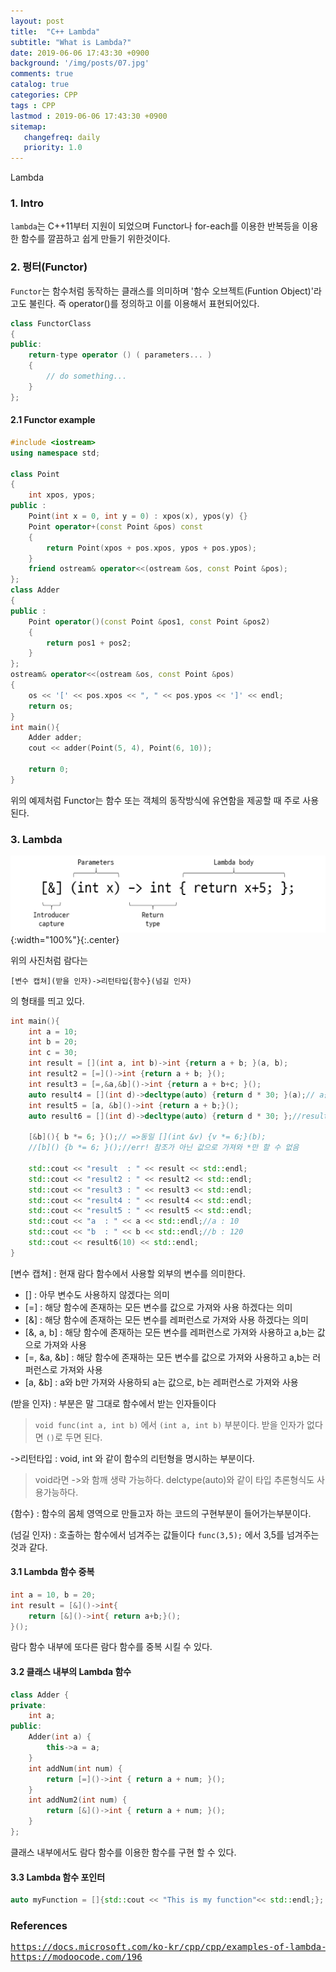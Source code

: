 ```yaml
---
layout: post
title:  "C++ Lambda"
subtitle: "What is Lambda?"
date: 2019-06-06 17:43:30 +0900
background: '/img/posts/07.jpg'
comments: true
catalog: true
categories: CPP
tags : CPP
lastmod : 2019-06-06 17:43:30 +0900
sitemap:
   changefreq: daily
   priority: 1.0
---
```


<div class="contentTitle">
Lambda
</div>

### 1. Intro

`lambda`는 C++11부터 지원이 되었으며 Functor나 for-each를 이용한 반복등을 이용한 함수를 깔끔하고 쉽게 만들기 위한것이다.

### 2. 펑터(Functor)

`Functor`는  함수처럼 동작하는 클래스를 의미하며 '함수 오브젝트(Funtion Object)'라고도 불린다. 즉 operator()를 정의하고 이를 이용해서 표현되어있다.

```cpp
class FunctorClass
{
public:
    return-type operator () ( parameters... )
    {
        // do something...
    }
};
```

#### 2.1 Functor example

```cpp
#include <iostream>
using namespace std;

class Point
{
    int xpos, ypos;
public :
    Point(int x = 0, int y = 0) : xpos(x), ypos(y) {}
    Point operator+(const Point &pos) const
    {
        return Point(xpos + pos.xpos, ypos + pos.ypos);
    }
    friend ostream& operator<<(ostream &os, const Point &pos);
};
class Adder
{
public :
    Point operator()(const Point &pos1, const Point &pos2)
    {
        return pos1 + pos2;
    }
};
ostream& operator<<(ostream &os, const Point &pos)
{
    os << '[' << pos.xpos << ", " << pos.ypos << ']' << endl;
    return os;
}
int main(){
    Adder adder;
    cout << adder(Point(5, 4), Point(6, 10));

    return 0;
}
```

위의 예제처럼 Functor는 함수 또는 객체의 동작방식에 유연함을 제공할 때 주로 사용된다.

### 3. Lambda

![lambda](/img/Cpp/lambda.png){:width="100%"}{:.center}

위의 사진처럼 람다는

`[변수 캡쳐](받을 인자)->리턴타입{함수}(넘길 인자)`

의 형태를 띄고 있다.

```cpp
int main(){
    int a = 10;
    int b = 20;
    int c = 30;
    int result = [](int a, int b)->int {return a + b; }(a, b);
    int result2 = [=]()->int {return a + b; }();
    int result3 = [=,&a,&b]()->int {return a + b+c; }();
    auto result4 = [](int d)->decltype(auto) {return d * 30; }(a);// a를 대입해서 나온결과값이 result4
    int result5 = [a, &b]()->int {return a + b;}();
    auto result6 = [](int d)->decltype(auto) {return d * 30; };//result6는 함수 포인터

    [&b](){ b *= 6; }();// =>동일 [](int &v) {v *= 6;}(b);
    //[b]() {b *= 6; }();//err! 참조가 아닌 값으로 가져와 *만 할 수 없음

    std::cout << "result  : " << result << std::endl;
    std::cout << "result2 : " << result2 << std::endl;
    std::cout << "result3 : " << result3 << std::endl;
    std::cout << "result4 : " << result4 << std::endl;
    std::cout << "result5 : " << result5 << std::endl;
    std::cout << "a  : " << a << std::endl;//a : 10
    std::cout << "b  : " << b << std::endl;//b : 120
    std::cout << result6(10) << std::endl;
}

```

[변수 캡쳐] : 현재 람다 함수에서 사용할 외부의 변수를 의미한다.

- [] : 아무 변수도 사용하지 않겠다는 의미
- [=] : 해당 함수에 존재하는 모든 변수를 값으로 가져와 사용 하겠다는 의미
- [&] : 해당 함수에 존재하는 모든 변수를 레퍼런스로 가져와 사용 하겠다는 의미
- [&, a, b] : 해당 함수에 존재하는 모든 변수를 레퍼런스로 가져와 사용하고 a,b는 값으로 가져와 사용
- [=, &a, &b] : 해당 함수에 존재하는 모든 변수를 값으로 가져와 사용하고 a,b는 러퍼런스로 가져와 사용
- [a, &b] : a와 b만 가져와 사용하되 a는 값으로, b는 레퍼런스로 가져와 사용

(받을 인자) : ​부분은 말 그대로 함수에서 받는 인자들이다
> `void func(int a, int b)` 에서 `(int a, int b)` 부분이다.
> 받을 인자가 없다면 `()`로 두면 된다.

->리턴타입 : void, int 와 같이 함수의 리턴형을 명시하는 부분이다.
> void라면 ->와 함깨 생략 가능하다.
> delctype(auto)와 같이 타입 추론형식도 사용가능하다.

{함수} : 함수의 몸체 영역으로 만들고자 하는 코드의 구현부분이 들어가는부분이다.

(넘길 인자) : 호출하는 함수에서 넘겨주는 값들이다 `func(3,5);` 에서 3,5를 넘겨주는것과 같다.

#### 3.1 Lambda 함수 중복

```cpp
int a = 10, b = 20;
int result = [&]()->int{
    return [&]()->int{ return a+b;}();
}();
```

람다 함수 내부에 또다른 람다 함수를 중복 시킬 수 있다.

#### 3.2 클래스 내부의 Lambda 함수

```cpp
class Adder {
private:
    int a;
public:
    Adder(int a) {
        this->a = a;
    }
    int addNum(int num) {
        return [=]()->int { return a + num; }();
    }
    int addNum2(int num) {
        return [&]()->int { return a + num; }();
    }
};
```

클래스 내부에서도 람다 함수를 이용한 함수를 구현 할 수 있다.

#### 3.3 Lambda 함수 포인터

```cpp
auto myFunction = []{std::cout << "This is my function"<< std::endl;};
```

### References

<pre>
<a href="https://docs.microsoft.com/ko-kr/cpp/cpp/examples-of-lambda-expressions?view=vs-2019">https://docs.microsoft.com/ko-kr/cpp/cpp/examples-of-lambda-expressions?view=vs-2019</a>
<a href="https://modoocode.com/196">https://modoocode.com/196</a>
</pre>
